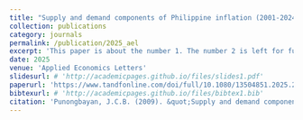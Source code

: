 ```yaml
---
title: "Supply and demand components of Philippine inflation (2001-2024)"
collection: publications
category: journals
permalink: /publication/2025_ael
excerpt: 'This paper is about the number 1. The number 2 is left for future work.'
date: 2025
venue: 'Applied Economics Letters'
slidesurl: # 'http://academicpages.github.io/files/slides1.pdf'
paperurl: 'https://www.tandfonline.com/doi/full/10.1080/13504851.2025.2487241'
bibtexurl: # 'http://academicpages.github.io/files/bibtex1.bib'
citation: 'Punongbayan, J.C.B. (2009). &quot;Supply and demand components of Philippine inflation (2001-2024).&quot; <i>Applied Economics Letters 1</i>. 1-7.'
---
```

